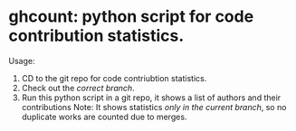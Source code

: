# ghcount: python script for code contribution statistics.
Usage: 
  1. CD to the git repo for code contriubtion statistics.
  2. Check out the _correct branch_. 
  3. Run this python script in a git repo, it shows a list of authors and their contributions
Note:
 It shows statistics _only in the current branch_, so no duplicate works are counted due to merges.
